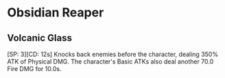 # Obsidian Reaper

## Volcanic Glass

[SP: 3][CD: 12s] Knocks back enemies before the character, dealing 350% ATK of Physical DMG. The character's Basic ATKs also deal another 70.0 Fire DMG for 10.0s.